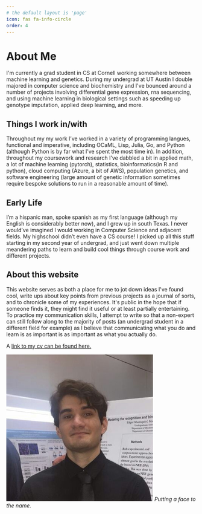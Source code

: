 ```yaml
---
# the default layout is 'page'
icon: fas fa-info-circle
order: 4
---
```


# About Me
I'm currently a grad student in CS at Cornell working somewhere between machine learning and genetics. During my undergrad at UT Austin I double majored in computer science and biochemistry and I've bounced around a number of projects involving differential gene expression, rna sequencing, and using machine learning in biological settings such as speeding up genotype imputation, applied deep learning, and more. 


## Things I work in/with
Throughout my my work I’ve worked in a variety of programming langues, functional and imperative, including OCaML, Lisp, Julia, Go, and Python (although Python is by far what I’ve spent the most time in). In addition, throughout my coursework and research I’ve dabbled a bit in applied math, a lot of machine learning (pytorch), statistics, bioinformatics(in R and python), cloud computing (Azure, a bit of AWS), population genetics, and software engineering (large amount of genetic information sometimes require bespoke solutions to run in a reasonable amount of time).

## Early Life
I’m a hispanic man, spoke spanish as my first language (although my English is considerably better now), and I grew up in south Texas. I never would’ve imagined I would working in Computer Science and adjacent fields. My highschool didn’t even have a CS course! I picked up all this stuff starting in my second year of undergrad, and just went down multiple meandering paths to learn and build cool things through course work and different projects. 

## About this website


 This website serves as both a place for me to jot down ideas I've found cool, write ups about key points from previous projects as a journal of sorts, and to chronicle some of my experiences. It's public in the hope that if someone finds it, they might find it useful or at least partially entertaining. To practice my communication skills, I attempt to write so that a non-expert can still follow along to the majority of posts (an undergrad student in a different field for example) as I believe that communicating what you do and learn is as important is as important as what you actually do. 



A [link to my cv can be found here.](/assets/files/Edgar_Marroquin_cv_2022.pdf)

![Upper body picture of the author](/assets/img/headshot_cropped.jpg)
_Putting a face to the name._